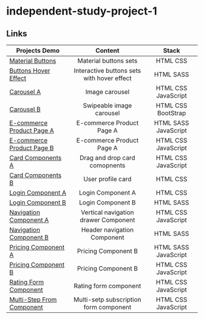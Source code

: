 # independent-study-project-1


## Links

| **Projects Demo** | **Content** | **Stack** |
|-----------|:-------------:|:-------------:|
|[Material Buttons](https://ting-huei-chen.github.io/independent-study-project-1/button-material.html)|Material buttons sets|HTML CSS|
|[Buttons Hover Effect](https://ting-huei-chen.github.io/independent-study-project-1/button.html)|Interactive buttons sets with hover effect|HTML SASS|
|[Carousel A](https://ting-huei-chen.github.io/independent-study-project-1/carousel-type-a.html)|Image carousel|HTML CSS JavaScript|
|[Carousel B](https://ting-huei-chen.github.io/independent-study-project-1/carousel-type-b.html)|Swipeable image carousel|HTML CSS BootStrap|
|[E-commerce Product Page A](https://ting-huei-chen.github.io/independent-study-project-1/eccomerce-type-a.html)|E-commerce Product Page A|HTML SASS JavaScript|
|[E-commerce Product Page B](https://ting-huei-chen.github.io/independent-study-project-1/ecommerce-type-b.html)|E-commerce Product Page A|HTML CSS JavaScript|
|[Card Components A](https://ting-huei-chen.github.io/independent-study-project-1/interactive-card-component-type-a.html)|Drag and drop card comopnents|HTML CSS JavaScript|
|[Card Components B](https://ting-huei-chen.github.io/independent-study-project-1/profile-card.html)|User profile card|HTML CSS|
|[Login Component A](https://ting-huei-chen.github.io/independent-study-project-1/login-type-a.html)|Login Component A|HTML CSS|
|[Login Component B](https://ting-huei-chen.github.io/independent-study-project-1/login-type-b.html)|Login Component B|HTML SASS|
|[Navigation Component A](https://ting-huei-chen.github.io/independent-study-project-1/navigation-bar-type-a.html)|Vertical navigation drawer Component|HTML CSS JavaScript|
|[Navigation Component B](https://ting-huei-chen.github.io/independent-study-project-1/navigation-bar-type-b.html)|Header navigation Component|HTML SASS|
|[Pricing Component A](https://ting-huei-chen.github.io/independent-study-project-1/pricing-component-type-a.html)|Pricing Component B|HTML SASS JavaScript|
|[Pricing Component B](https://ting-huei-chen.github.io/independent-study-project-1/pricing-component-type-b.html)|Pricing Component B|HTML CSS JavaScript|
|[Rating Form Component](https://ting-huei-chen.github.io/independent-study-project-1/rating-form.html)|Rating form component|HTML CSS JavaScript|
|[Multi-Step From Component](https://ting-huei-chen.github.io/independent-study-project-1/multi-step-form.html)|Multi-setp subscription form component|HTML CSS JavaScript|
